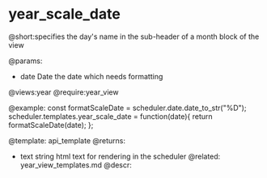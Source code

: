 year_scale_date
=============

@short:specifies the day's name in the sub-header of a month block of the view
	
@params:
- date	Date	the date which needs formatting

@views:year
@require:year_view

@example:
const formatScaleDate = scheduler.date.date_to_str("%D");
scheduler.templates.year_scale_date = function(date){
    return formatScaleDate(date);
};

@template:	api_template
@returns:
- text    string     html text for rendering in the scheduler
@related:
	year_view_templates.md
@descr:


